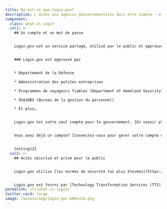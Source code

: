 ```yaml
---
title: Qu'est-ce que login.gov?
description: L'accès aux agences gouvernementales doit être simple - et sécurisé.
component:
  class: what-is-login
  col1: >-
    ## Un compte et un mot de passe


    Login.gov est un service partagé, utilisé par le public et approuvé par les agences gouvernementales. Avec un compte login.gov, vous évitez de devoir mémoriser différents mots de passe pour chaque agence et rationalisez votre processus de connexion.


    ### Login.gov est approuvé par


    * Département de la Défense

    * Administration des petites entreprises

    * Programmes de voyageurs fiables (Department of Homeland Security)

    * USAJOBS (Bureau de la gestion du personnel)

    * Et plus…


    Login.gov est votre seul compte pour le gouvernement. [En savoir plus sur la création d’un compte](https://login.gov/fr/create-an-account/).


    Vous avez déjà un compte? [Connectez-vous pour gérer votre compte et mettre à jour vos informations personnelles ou vos options de sécurité](https://secure.login.gov/).


    testing123
  col2: >-
    ## Accès sécurisé et privé pour le public


    Login.gov utilise [les normes de sécurité les plus élevées](https://login.gov/fr/security/) pour protéger vos informations, y compris la vérification d’identité et [l’authentification à deux facteurs](https://login.gov/fr/help/authentication-methods/which-authentication-method-should-i-use/).


    Login.gov est fourni par [Technology Transformation Services (TTS)](https://www.gsa.gov/tts).
permalink: /fr/what-is-login/
twitter_card: large
image: /assets/img/login-gov-600x314.png
---
```

